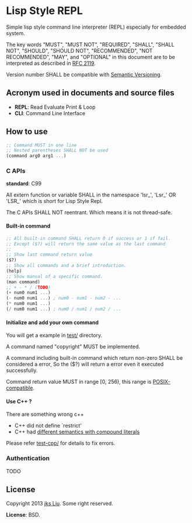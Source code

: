 Lisp Style REPL
===============

Simple lisp style command line interpreter (REPL) especially for embedded system.

The key words "MUST", "MUST NOT", "REQUIRED", "SHALL", "SHALL NOT", "SHOULD", "SHOULD NOT", "RECOMMENDED", "NOT RECOMMENDED",  "MAY", and "OPTIONAL" in this document are to be interpreted as described in [RFC 2119](http://tools.ietf.org/html/rfc2119).

Version number SHALL be compatible with [Semantic Versioning](http://semver.org/).

## Acronym used in documents and source files
- **REPL**: Read Evaluate Print & Loop
- **CLI**: Command Line Interface

## How to use
```scheme
;; Command MUST in one line
;; Nested parentheses SHALL NOT be used
(command arg0 arg1 ...)
```

### C APIs
**standard**: C99

All extern function or variable SHALL in the namespace 'lsr\_', 'Lsr\_' OR 'LSR\_' which is short for Lisp Style Repl.

The C APIs SHALL NOT reentrant. Which means it is not thread-safe.

#### Built-in command
```scheme
;; All built-in command SHALL return 0 if success or 1 if fail.
;; Except ($?) will return the same value as the last command
;; 
;; Show last command return value
($?)
;; Show all commands and a brief introduction.
(help)
;; Show manual of a specific command.
(man command)
;; + - * / (TODO)
(+ num0 num1 ...)
(- num0 num1 ...) ; num0 - num1 - num2 - ...
(* num0 num1 ...)
(/ num0 num1 ...) ; num0 / num1 / num2 / ...
```

#### Initialize and add your own command
You will get a example in [test/](https://github.com/jks-liu/lisp-style-repl/tree/master/test) directory.

A command named "copyright" MUST be implemented.

A command including built-in command which return non-zero SHALL be considered a error, So the ($?) will return a error even it executed successfully.

Command return value MUST in range \[0, 256\), this range is [POSIX-compatible](http://en.wikipedia.org/wiki/Exit_status).

#### Use C++ ?
There are something wrong c++
 - C++ did not define `restrict' 
 - C++ had [different semantics with compound literals](http://gcc.gnu.org/onlinedocs/gcc/Compound-Literals.html)

 Please refer [test-cpp/](https://github.com/jks-liu/lisp-style-repl/tree/master/test-cpp) for details to fix errors. 

### Authentication 
TODO

## License 
Copyright 2013 [jks Liu](http://jks-liu.github.io/). Some right reserved.

**License**: BSD.

